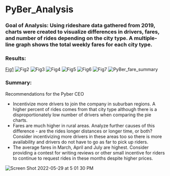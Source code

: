 # PyBer_Analysis

### Goal of Analysis: Using rideshare data gathered from 2019, charts were created to visualize differences in drivers, fares, and number of rides depending on the city type. A multiple-line graph  shows the total weekly fares for each city type. 

### Results:
[Fig1](https://user-images.githubusercontent.com/103595718/170892679-74be8934-19b3-406a-abb8-050b7b57faa4.png)
![Fig2](https://user-images.githubusercontent.com/103595718/170892680-2ea855a1-d0f7-4766-87c4-c44ee4f0191c.png)
![Fig3](https://user-images.githubusercontent.com/103595718/170892681-9428b7a3-5276-46d6-a7a0-dda628ddc089.png)
![Fig4](https://user-images.githubusercontent.com/103595718/170892682-224e06fe-a398-4bfb-997c-2ba47177d0cb.png)
![Fig5](https://user-images.githubusercontent.com/103595718/170892683-98b447c9-d3d4-47b2-a3ed-a841cdc02d46.png)
![Fig6](https://user-images.githubusercontent.com/103595718/170892684-15a65d7e-db1e-40fa-b4af-435de215c2c9.png)
![Fig7](https://user-images.githubusercontent.com/103595718/170892686-443135f0-61fc-4269-b33d-97b72a611311.png)
![PyBer_fare_summary](https://user-images.githubusercontent.com/103595718/170892687-13e7ddf4-53ec-4073-ade2-f44686e7be11.png)

### Summary: 
Recommendations for the Pyber CEO
- Incentivize more drivers to join the company in suburban regions. A higher percent of rides comes from that city type although there is a disproportionately low number of drivers when comparing the pie charts. 
- Fares are much higher in rural areas. Analyze further causes of this difference - are the rides longer distances or longer time, or both? Consider incentivizing more drivers in these areas too so there is more availability and drivers do not have to go as far to pick up riders. 
- The average fares in March, April and July are highest. Consider providing a contest for writing reviews or other small incentive for riders to continue to request rides in these months despite higher prices. 


![Screen Shot 2022-05-29 at 5 01 30 PM](https://user-images.githubusercontent.com/103595718/170892950-38d59a29-1b9a-4e81-8941-58e3764a5c11.png)
